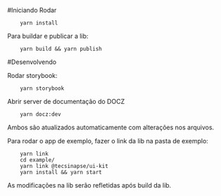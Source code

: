 #Iniciando
Rodar
```
    yarn install
```
Para buildar e publicar a lib:
```
    yarn build && yarn publish
```

#Desenvolvendo

Rodar storybook:
```
    yarn storybook
```
Abrir server de documentação do DOCZ
```
    yarn docz:dev
```
Ambos são atualizados automaticamente com alterações nos arquivos.

Para rodar o app de exemplo, fazer o link da lib na pasta de exemplo:
```
    yarn link
    cd example/
    yarn link @tecsinapse/ui-kit
    yarn install && yarn start
```

As modificações na lib serão refletidas após build da lib.
